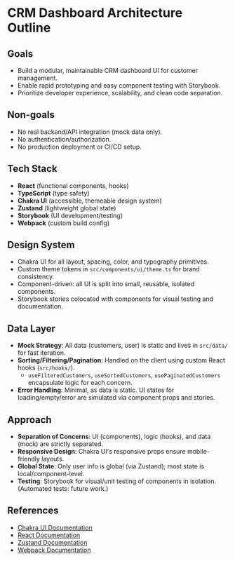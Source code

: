 # CRM Dashboard Architecture Outline

## Goals

- Build a modular, maintainable CRM dashboard UI for customer management.
- Enable rapid prototyping and easy component testing with Storybook.
- Prioritize developer experience, scalability, and clean code separation.

## Non-goals

- No real backend/API integration (mock data only).
- No authentication/authorization.
- No production deployment or CI/CD setup.

## Tech Stack

- **React** (functional components, hooks)
- **TypeScript** (type safety)
- **Chakra UI** (accessible, themeable design system)
- **Zustand** (lightweight global state)
- **Storybook** (UI development/testing)
- **Webpack** (custom build config)

## Design System

- Chakra UI for all layout, spacing, color, and typography primitives.
- Custom theme tokens in `src/components/ui/theme.ts` for brand consistency.
- Component-driven: all UI is split into small, reusable, isolated components.
- Storybook stories colocated with components for visual testing and documentation.

## Data Layer

- **Mock Strategy**: All data (customers, user) is static and lives in `src/data/` for fast iteration.
- **Sorting/Filtering/Pagination**: Handled on the client using custom React hooks (`src/hooks/`).
  - `useFilteredCustomers`, `useSortedCustomers`, `usePaginatedCustomers` encapsulate logic for each concern.
- **Error Handling**: Minimal, as data is static. UI states for loading/empty/error are simulated via component props and stories.

## Approach

- **Separation of Concerns**: UI (components), logic (hooks), and data (mock) are strictly separated.
- **Responsive Design**: Chakra UI's responsive props ensure mobile-friendly layouts.
- **Global State**: Only user info is global (via Zustand); most state is local/component-level.
- **Testing**: Storybook for visual/unit testing of components in isolation. (Automated tests: future work.)

## References

- [Chakra UI Documentation](https://chakra-ui.com/docs)
- [React Documentation](https://react.dev/)
- [Zustand Documentation](https://docs.pmnd.rs/zustand/getting-started/introduction)
- [Webpack Documentation](https://webpack.js.org/concepts/)
